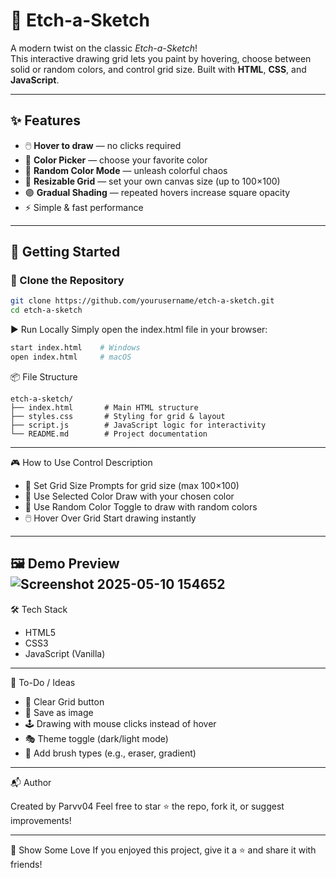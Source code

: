 # 🎨 Etch-a-Sketch

A modern twist on the classic *Etch-a-Sketch*!  
This interactive drawing grid lets you paint by hovering, choose between solid or random colors, and control grid size. Built with **HTML**, **CSS**, and **JavaScript**.

---

## ✨ Features

- 🖱️ **Hover to draw** — no clicks required
- 🎨 **Color Picker** — choose your favorite color
- 🌈 **Random Color Mode** — unleash colorful chaos
- 🧱 **Resizable Grid** — set your own canvas size (up to 100×100)
- 🟣 **Gradual Shading** — repeated hovers increase square opacity
- ⚡ Simple & fast performance

---

## 🚀 Getting Started

### 📁 Clone the Repository

```bash
git clone https://github.com/yourusername/etch-a-sketch.git
cd etch-a-sketch
```
▶️ Run Locally
Simply open the index.html file in your browser:

```bash
start index.html    # Windows
open index.html     # macOS
```
📦 File Structure
```
etch-a-sketch/
├── index.html       # Main HTML structure
├── styles.css       # Styling for grid & layout
├── script.js        # JavaScript logic for interactivity
└── README.md        # Project documentation
```
---
🎮 How to Use
Control	          Description
- 🔲 Set Grid Size	Prompts for grid size (max 100×100)
- 🎨 Use Selected Color	Draw with your chosen color
- 🌈 Use Random Color	Toggle to draw with random colors
- 🖱️ Hover Over Grid	Start drawing instantly
---
🖼️ Demo Preview
![Screenshot 2025-05-10 154652](https://github.com/user-attachments/assets/3df1ac64-2676-4d03-9f77-1f55c0caf757)
---
🛠️ Tech Stack
- HTML5
- CSS3
- JavaScript (Vanilla)
---
📌 To-Do / Ideas

- 🧽 Clear Grid button
- 💾 Save as image
- 🕹️ Drawing with mouse clicks instead of hover
- 🎭 Theme toggle (dark/light mode)
- 🧩 Add brush types (e.g., eraser, gradient)
---
📬 Author

Created by Parvv04
Feel free to star ⭐ the repo, fork it, or suggest improvements!

---
🌟 Show Some Love
If you enjoyed this project, give it a ⭐ and share it with friends!
